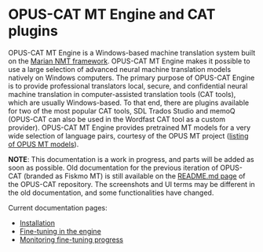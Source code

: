 # OPUS-CAT MT Engine and CAT plugins

OPUS-CAT MT Engine is a Windows-based machine translation system built on the [Marian NMT framework](https://marian-nmt.github.io/). OPUS-CAT MT Engine makes it possible to use a large selection of advanced neural machine translation models natively on Windows computers. The primary purpose of OPUS-CAT Engine is to provide professional translators local, secure, and confidential neural machine translation in computer-assisted translation tools (CAT tools), which are usually Windows-based. To that end, there are plugins available for two of the most popular CAT tools, SDL Trados Studio and memoQ (OPUS-CAT can also be used in the Wordfast CAT tool as a custom provider). OPUS-CAT MT Engine provides pretrained MT models for a very wide selection of language pairs, courtesy of the OPUS MT project ([listing of OPUS MT models](https://github.com/Helsinki-NLP/Opus-MT-train/tree/master/models)).

**NOTE**: This documentation is a work in progress, and parts will be added as soon as possible. Old documentation for the previous iteration of OPUS-CAT (branded as Fiskmo MT) is still available on the [README.md page](https://github.com/Helsinki-NLP/OPUS-CAT/blob/master/README.md) of the OPUS-CAT repository. The screenshots and UI terms may be different in the old documentation, and some functionalities have changed.

Current documentation pages:
- [Installation](https://helsinki-nlp.github.io/OPUS-CAT/install)
- [Fine-tuning in the engine](https://helsinki-nlp.github.io/OPUS-CAT/enginefinetune)
- [Monitoring fine-tuning progress](https://helsinki-nlp.github.io/OPUS-CAT/finetuneprogress)
